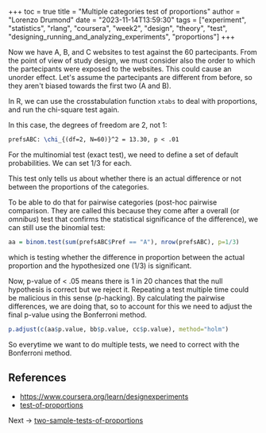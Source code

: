 +++
toc = true
title = "Multiple categories test of proportions"
author = "Lorenzo Drumond"
date = "2023-11-14T13:59:30"
tags = ["experiment",  "statistics",  "rlang",  "coursera",  "week2",  "design",  "theory",  "test",  "designing_running_and_analyzing_experiments",  "proportions"]
+++


Now we have A, B, and C websites to test against the 60 partecipants. From the point of view of study design, we must consider also the order to which the partecipants were exposed to the websites. This could cause an unorder effect. Let's assume the partecipants are different from before, so they aren't biased towards the first two (A and B).

In R, we can use the crosstabulation function `xtabs` to deal with proportions, and run the chi-square test again.

In this case, the degrees of freedom are 2, not 1:
```latex
prefsABC: \chi_{(df=2, N=60)}^2 = 13.30, p < .01
```

For the multinomial test (exact test), we need to define a set of default probabilities. We can set $1/3$ for each.

This test only tells us about whether there is an actual difference or not between the proportions of the categories.

To be able to do that for pairwise categories (post-hoc pairwise comparison. They are called this because they come after a overall (or _omnibus_) test that confirms the statistical significance of the difference), we can still use the binomial test:

```R
aa = binom.test(sum(prefsABC$Pref == "A"), nrow(prefsABC), p=1/3)
```

which is testing whether the difference in proportion between the actual proportion and the hypothesized one ($1/3$) is significant.

Now, p-value of < .05 means there is 1 in 20 chances that the null hypothesis is correct but we reject it. Repeating a test multiple time could be malicious in this sense (p-hacking). By calculating the pairwise differences, we are doing that, so to account for this we need to adjust the final p-value using the Bonferroni method.

```R
p.adjust(c(aa$p.value, bb$p.value, cc$p.value), method="holm")
```

So everytime we want to do multiple tests, we need to correct with the Bonferroni method.

## References
- https://www.coursera.org/learn/designexperiments
- [test-of-proportions](/wiki/test-of-proportions/)

Next -> [two-sample-tests-of-proportions](/wiki/two-sample-tests-of-proportions/)
